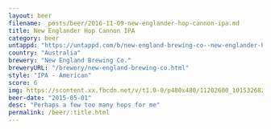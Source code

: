 ```yaml
---
layout: beer
filename: _posts/beer/2016-11-09-new-englander-hop-cannon-ipa.md
title: New Englander Hop Cannon IPA
category: beer
untappd: "https://untappd.com/b/new-england-brewing-co--new-englander-hop-cannon-ipa/855471"
country: "Australia"
brewery: "New England Brewing Co."
breweryURL: "/brewery/new-england-brewing-co.html"
style: "IPA - American"
score: 6
img: https://scontent.xx.fbcdn.net/v/t1.0-0/p480x480/11202600_10153268294733745_5223220854392756415_n.jpg?oh=efc2073c97fcb0c2da8207d27ca85044&oe=594E7D37
beer-date: "2015-05-01"
desc: "Perhaps a few too many hops for me"
permalink: /beer/:title.html
---
```

